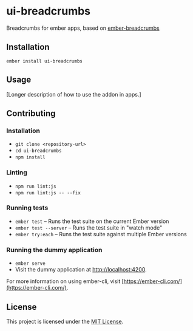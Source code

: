 ui-breadcrumbs
==============================================================================

Breadcrumbs for ember apps, based on [ember-breadcrumbs](https://github.com/Bagaar/ember-breadcrumbs)

Installation
------------------------------------------------------------------------------

```
ember install ui-breadcrumbs
```


Usage
------------------------------------------------------------------------------

[Longer description of how to use the addon in apps.]


Contributing
------------------------------------------------------------------------------

### Installation

* `git clone <repository-url>`
* `cd ui-breadcrumbs`
* `npm install`

### Linting

* `npm run lint:js`
* `npm run lint:js -- --fix`

### Running tests

* `ember test` – Runs the test suite on the current Ember version
* `ember test --server` – Runs the test suite in "watch mode"
* `ember try:each` – Runs the test suite against multiple Ember versions

### Running the dummy application

* `ember serve`
* Visit the dummy application at [http://localhost:4200](http://localhost:4200).

For more information on using ember-cli, visit [https://ember-cli.com/](https://ember-cli.com/).

License
------------------------------------------------------------------------------

This project is licensed under the [MIT License](LICENSE.md).
